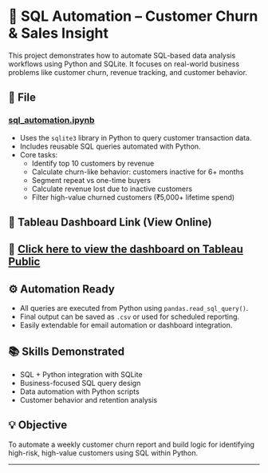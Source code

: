 # 🧠 SQL Automation – Customer Churn & Sales Insight

This project demonstrates how to automate SQL-based data analysis workflows using Python and SQLite.
It focuses on real-world business problems like customer churn, revenue tracking, and customer behavior.

## 📄 File

### [sql_automation.ipynb](sql_automation.py)
- Uses the `sqlite3` library in Python to query customer transaction data.
- Includes reusable SQL queries automated with Python.
- Core tasks:
  - Identify top 10 customers by revenue
  - Calculate churn-like behavior: customers inactive for 6+ months
  - Segment repeat vs one-time buyers
  - Calculate revenue lost due to inactive customers
  - Filter high-value churned customers (₹5,000+ lifetime spend)

## 📎 Tableau Dashboard Link (View Online)
🔗 [Click here to view the dashboard on Tableau Public](https://public.tableau.com/app/profile/shrishti.agarwal7750/viz/Interactive_Sales_And_Customer_Dashboard/SalesDashboard)
-

## ⚙️ Automation Ready
- All queries are executed from Python using `pandas.read_sql_query()`.
- Final output can be saved as `.csv` or used for scheduled reporting.
- Easily extendable for email automation or dashboard integration.

## 📚 Skills Demonstrated
- SQL + Python integration with SQLite
- Business-focused SQL query design
- Data automation with Python scripts
- Customer behavior and retention analysis

## 💡 Objective
To automate a weekly customer churn report and build logic for identifying high-risk, high-value customers using SQL within Python.

---
